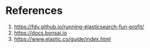 # References

1. https://fdv.github.io/running-elasticsearch-fun-profit/
2. https://docs.bonsai.io
3. https://www.elastic.co/guide/index.html
